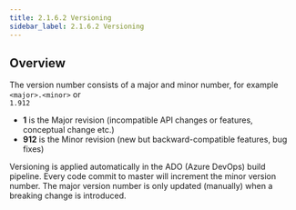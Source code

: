 ```yaml
---
title: 2.1.6.2 Versioning 
sidebar_label: 2.1.6.2 Versioning 
---
```


## Overview

The version number consists of a major and minor number, for example
```<major>.<minor>```
or  
```1.912```

- **1** is the Major revision (incompatible API changes or features, conceptual change etc.)
- **912** is the Minor revision (new but backward-compatible features, bug fixes)

Versioning is applied automatically in the ADO (Azure DevOps) build pipeline. Every code commit to master will increment 
the minor version number. The major version number is only updated (manually) when a breaking change is introduced.

